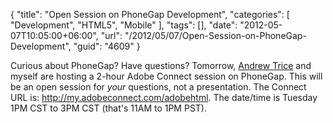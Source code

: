 {
	"title": "Open Session on PhoneGap Development",
	"categories": [
		"Development",
		"HTML5",
		"Mobile"
	],
	"tags": [],
	"date": "2012-05-07T10:05:00+06:00",
	"url": "/2012/05/07/Open-Session-on-PhoneGap-Development",
	"guid": "4609"
}

Curious about PhoneGap? Have questions? Tomorrow, <a href="http://www.tricedesigns.com/">Andrew Trice</a> and myself are hosting a 2-hour Adobe Connect session on PhoneGap. This will be an open session for <i>your</i> questions, not a presentation. The Connect URL is: <a href="http://my.adobeconnect.com/adobehtml">http://my.adobeconnect.com/adobehtml</a>. The date/time is Tuesday 1PM CST to 3PM CST (that's 11AM to 1PM PST).